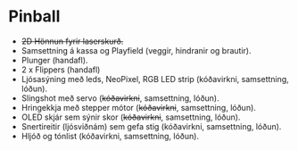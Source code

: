 # Pinball

 - ~~2D Hönnun fyrir laserskurð.~~
 - Samsettning á kassa og Playfield (veggir, hindranir og brautir).
 - Plunger (handafl).
 - 2 x Flippers (handafl)
 - Ljósasýning með leds, NeoPixel, RGB LED strip (kóðavirkni, samsettning, lóðun).
 - Slingshot með servo (~~kóðavirkni~~, samsettning, lóðun).
 - Hringekkja með stepper mótor (~~kóðavirkni~~, samsettning, lóðun).
 - OLED skjár sem sýnir skor (~~kóðavirkni~~, samsettning, lóðun).
 - Snertireitir (ljósviðnám) sem gefa stig (kóðavirkni, samsettning, lóðun).
 - Hljóð og tónlist (kóðavirkni, samsettning, lóðun).
